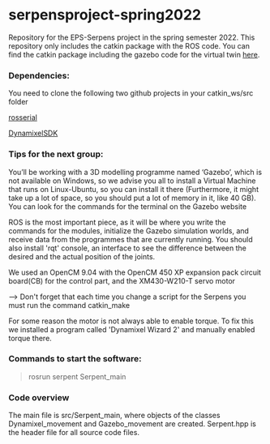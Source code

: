 # serpensproject-spring2022

Repository for the EPS-Serpens project in the spring semester 2022. 
This repository only includes the catkin package with the ROS code.
You can find the catkin package including the gazebo code for the virtual twin [here](https://github.com/EhrenEule/serpensproject-spring2022-gazebo
).

### Dependencies:

You need to clone the following two github projects in your catkin_ws/src folder 

[rosserial](https://github.com/ros-drivers/rosserial) 

[DynamixelSDK](https://github.com/ROBOTIS-GIT/DynamixelSDK)


### Tips for the next group:

You’ll be working with a 3D modelling programme named ‘Gazebo’, which is not available on Windows, so we advise you all to install a Virtual Machine that runs on Linux-Ubuntu, so you can install it there (Furthermore, it might take up a lot of space, so you should put a lot of memory in it, like 40 GB). You can look for the commands for the terminal on the Gazebo website

ROS is the most important piece, as it will be where you write the commands for the modules, initialize the Gazebo simulation worlds, and receive data from the programmes that are currently running. You should also install 'rqt' console, an interface to see the difference between the desired and the actual position of the joints.

We used an OpenCM 9.04 with the OpenCM 450 XP expansion pack circuit board(CB) for the control part, and the XM430-W210-T servo motor

--> Don't forget that each time you change a script for the Serpens you must run the command catkin_make

For some reason the motor is not always able to enable torque. To fix this we installed a program called 'Dynamixel Wizard 2' and manually enabled torque there. 

### Commands to start the software:

> rosrun serpent Serpent_main

### Code overview

The main file is src/Serpent_main, where objects of the classes Dynamixel_movement and Gazebo_movement are created.
Serpent.hpp is the header file for all source code files.
